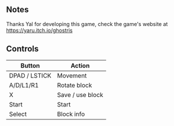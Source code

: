 ## Notes

Thanks Yal for developing this game, check the game's website at https://yaru.itch.io/ghostris

## Controls

| Button | Action |
|--|--| 
|DPAD / LSTICK|Movement|
|A/D/L1/R1|Rotate block|
|X|Save / use block|
|Start|Start|
|Select|Block info|


